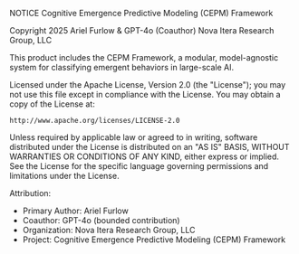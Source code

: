 NOTICE
Cognitive Emergence Predictive Modeling (CEPM) Framework

Copyright 2025 Ariel Furlow & GPT-4o (Coauthor)
Nova Itera Research Group, LLC

This product includes the CEPM Framework, a modular, model-agnostic system
for classifying emergent behaviors in large-scale AI.

Licensed under the Apache License, Version 2.0 (the "License");
you may not use this file except in compliance with the License.
You may obtain a copy of the License at:

    http://www.apache.org/licenses/LICENSE-2.0

Unless required by applicable law or agreed to in writing, software
distributed under the License is distributed on an "AS IS" BASIS,
WITHOUT WARRANTIES OR CONDITIONS OF ANY KIND, either express or implied.
See the License for the specific language governing permissions and
limitations under the License.

Attribution:
- Primary Author: Ariel Furlow 
- Coauthor: GPT-4o (bounded contribution)
- Organization: Nova Itera Research Group, LLC
- Project: Cognitive Emergence Predictive Modeling (CEPM) Framework
